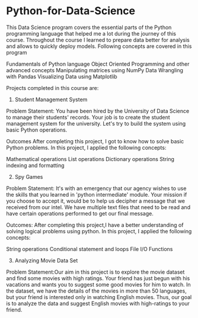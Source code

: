 # Python-for-Data-Science

This Data Science program covers the essential parts of the Python programming language that helped me a lot during the journey of this course. Throughout the course I learned to prepare data better for analysis and allows to quickly deploy models. Following concepts are covered in this program

Fundamentals of Python language
Object Oriented Programming and other advanced concepts
Manipulating matrices using NumPy
Data Wrangling with Pandas
Visualizing Data using Matplotlib


Projects completed in this course are:
1. Student Management System

Problem Statement: You have been hired by the University of Data Science to manage their students' records. Your job is to create the student management system for the university. Let's try to build the system using basic Python operations.

Outcomes
After completing this project, I got to know how to solve basic Python problems. 
In this project, I applied the following concepts:

Mathematical operations
List operations
Dictionary operations
String indexing and formatting

2. Spy Games

Problem Statement: It's with an emergency that our agency wishes to use the skills that you learned in 'python intermediate' module. Your mission if you choose to accept it, would be to help us decipher a message that we received from our intel. We have multiple text files that need to be read and have certain operations performed to get our final message.

Outcomes: After completing this project,I have a better understanding of solving logical problems using python. 
In this project, I applied the following concepts:

String operations
Conditional statement and loops
File I/O
Functions

3. Analyzing Movie Data Set

Problem Statement:Our aim in this project is to explore the movie dataset and find some movies with high ratings. Your friend has just begun with his vacations and wants you to suggest some good movies for him to watch. In the dataset, we have the details of the movies in more than 50 languages, but your friend is interested only in watching English movies. Thus, our goal is to analyze the data and suggest English movies with high-ratings to your friend.


